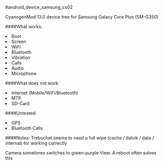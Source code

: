 #android_device_samsung_cs02

CyanogenMod 13.0 device tree for Samsung Galaxy Core Plus (SM-G350)

####What works:
<li>Boot</li>
<li>Screen</li>
<li>WiFi</li>
<li>Bluetooth</li>
<li>Vibration</li>
<li>Calls</li>
<li>Audio</li>
<li>Microphone</li>

####What does not work:
<li>Internet (Mobile/WiFi/Bluetooth)</li>
<li>MTP</li>
<li>SD-Card</li>

####Untested:
<li>GPS</li>
<li>Bluetooth Calls</li>

####Notes:
Trebuchet seems to need a full wipe (cache / dalvik / data / internal) for working correctly

Camera sometimes switches to green-purple View. A reboot often solves this
